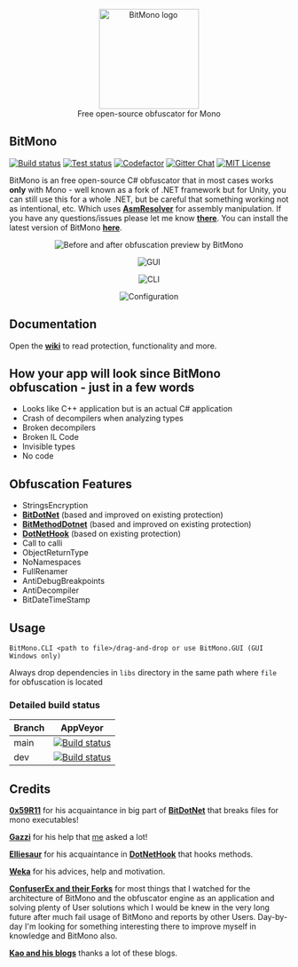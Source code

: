 <p align="center">
  <img src="https://raw.githubusercontent.com/sunnamed434/BitMono/main/resources/logo/BitMonoLogo.png" alt="BitMono logo" width="180" /><br>
  Free open-source obfuscator for Mono<br>
</p>

## BitMono
[![Build status][image_build]][build]
[![Test status][image_test]][test]
[![Codefactor][image_codefactor]][codefactor]
[![Gitter Chat][image_gitter]][gitter]
[![MIT License][image_license]][license]

BitMono is an free open-source C# obfuscator that in most cases works **only** with Mono - well known as a fork of .NET framework but for Unity, you can still use this for a whole .NET, but be careful that something working not as intentional, etc. Which uses **[AsmResolver][asmresolver]** for assembly manipulation. If you have any questions/issues please let me know **[there][bitmono_issues]**. You can install the latest version of BitMono **[here][bitmono_releases]**.

<p align="center">
<img src="https://raw.githubusercontent.com/sunnamed434/BitMono/main/resources/images/preview/before-after.png"
  alt="Before and after obfuscation preview by BitMono"
</p>

<p align="center">
<img src="https://raw.githubusercontent.com/sunnamed434/BitMono/main/resources/images/preview/GUI.png"
  alt="GUI"
</p>

<p align="center">
<img src="https://raw.githubusercontent.com/sunnamed434/BitMono/main/resources/images/preview/CLI.png"
  alt="CLI"
</p>

<p align="center">
<img src="https://raw.githubusercontent.com/sunnamed434/BitMono/main/resources/images/preview/configuration.png"
  alt="Configuration"
</p>

## Documentation 
Open the **[wiki][bitmono_wiki]** to read protection, functionality and more.

## How your app will look since BitMono obfuscation - just in a few words
* Looks like C++ application but is an actual C# application
* Crash of decompilers when analyzing types
* Broken decompilers
* Broken IL Code
* Invisible types
* No code 

## Obfuscation Features
* StringsEncryption
* **[BitDotNet][bitdotnet_source]** (based and improved on existing protection)
* **[BitMethodDotnet][bitmethoddotnet_source]** (based and improved on existing protection)
* **[DotNetHook][dotnethook_source]** (based on existing protection)
* Call to calli
* ObjectReturnType
* NoNamespaces
* FullRenamer
* AntiDebugBreakpoints
* AntiDecompiler
* BitDateTimeStamp

## Usage
`BitMono.CLI <path to file>/drag-and-drop or use BitMono.GUI (GUI Windows only)`

Always drop dependencies in `libs` directory in the same path where `file` for obfuscation is located


### Detailed build status
Branch        | AppVeyor
------------- | ------------- 
main          | [![Build status][image_appveyor_main_badge]][appveyor_main_build] 
dev           | [![Build status][image_appveyor_dev_badge]][appveyor_dev_build]

Credits
-------
**[0x59R11][author_0x59r11]** for his acquaintance in big part of **[BitDotNet][bitdotnet_source]** that breaks files for mono executables!

**[Gazzi][author_gazzi]** for his help that [me][author_sunnamed434] asked a lot!

**[Elliesaur][author_ellisaur]** for his acquaintance in **[DotNetHook][dotnethook_source]** that hooks methods.

**[Weka][author_weka]** for his advices, help and motivation. 

**[ConfuserEx and their Forks][confuserex_source]** for most things that I watched for the architecture of BitMono and the obfuscator engine as an application and solving plenty of User solutions which I would be knew in the very long future after much fail usage of BitMono and reports by other Users. Day-by-day I'm looking for something interesting there to improve myself in knowledge and BitMono also.

**[Kao and his blogs][author_kao_blog]** thanks a lot of these blogs.

[build]: https://ci.appveyor.com/project/sunnamed434/bitmono
[test]: https://ci.appveyor.com/project/sunnamed434/bitmono/branch/main/tests
[codefactor]: https://www.codefactor.io/repository/github/sunnamed434/bitmono/overview/main
[gitter]: https://gitter.im/BitMonoSpeech/community?utm_source=badge&utm_medium=badge&utm_campaign=pr-badge&utm_content=badge
[license]: https://github.com/sunnamed434/BitMono/blob/main/LICENSE
[asmresolver]: https://github.com/Washi1337/AsmResolver
[bitmono_issues]: https://github.com/sunnamed434/BitMono/issues
[bitmono_releases]: https://github.com/sunnamed434/BitMono/releases
[bitmono_wiki]: https://github.com/sunnamed434/BitMono/wiki
[bitdotnet_source]: https://github.com/0x59R11/BitDotNet
[bitmethoddotnet_source]: https://github.com/sunnamed434/BitMethodDotnet
[dotnethook_source]: https://github.com/Elliesaur/DotNetHook
[confuserex_source]: https://github.com/yck1509/ConfuserEx
[author_0x59r11]: https://github.com/0x59R11
[author_gazzi]: https://github.com/GazziFX
[author_ellisaur]: https://github.com/Elliesaur
[author_weka]: https://github.com/sasharumega
[author_kao_blog]: https://lifeinhex.com/
[author_sunnamed434]: https://github.com/sunnamed434
[appveyor_main_build]: https://ci.appveyor.com/project/sunnamed434/bitmono/branch/main
[appveyor_dev_build]: https://ci.appveyor.com/project/sunnamed434/bitmono/branch/dev

[image_build]: https://ci.appveyor.com/api/projects/status/8jh35hfno6riq25j?svg=true&style=plastic
[image_test]: https://img.shields.io/appveyor/tests/sunnamed434/bitmono/main
[image_codefactor]: https://www.codefactor.io/repository/github/sunnamed434/bitmono/badge/main
[image_gitter]: https://badges.gitter.im/BitMonoSpeech/community.svg?style=plastic
[image_license]: https://img.shields.io/github/license/sunnamed434/bitmono
[image_appveyor_main_badge]: https://ci.appveyor.com/api/projects/status/8jh35hfno6riq25j/branch/main?svg=true
[image_appveyor_dev_badge]: https://ci.appveyor.com/api/projects/status/b9rm3l7kduryjgcj/branch/dev?svg=true
